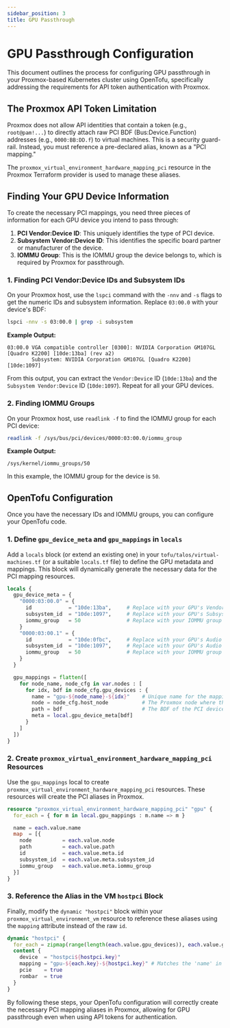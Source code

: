 ```yaml
---
sidebar_position: 3
title: GPU Passthrough
---
```


# GPU Passthrough Configuration

This document outlines the process for configuring GPU passthrough in your Proxmox-based Kubernetes cluster using OpenTofu, specifically addressing the requirements for API token authentication with Proxmox.

## The Proxmox API Token Limitation

Proxmox does not allow API identities that contain a token (e.g., `root@pam!...`) to directly attach raw PCI BDF (Bus:Device.Function) addresses (e.g., `0000:BB:DD.f`) to virtual machines. This is a security guard-rail. Instead, you must reference a pre-declared alias, known as a "PCI mapping."

The `proxmox_virtual_environment_hardware_mapping_pci` resource in the Proxmox Terraform provider is used to manage these aliases.

## Finding Your GPU Device Information

To create the necessary PCI mappings, you need three pieces of information for each GPU device you intend to pass through:

1.  **PCI Vendor:Device ID**: This uniquely identifies the type of PCI device.
2.  **Subsystem Vendor:Device ID**: This identifies the specific board partner or manufacturer of the device.
3.  **IOMMU Group**: This is the IOMMU group the device belongs to, which is required by Proxmox for passthrough.

### 1. Finding PCI Vendor:Device IDs and Subsystem IDs

On your Proxmox host, use the `lspci` command with the `-nnv` and `-s` flags to get the numeric IDs and subsystem information. Replace `03:00.0` with your device's BDF:

```bash
lspci -nnv -s 03:00.0 | grep -i subsystem
```

**Example Output:**

```
03:00.0 VGA compatible controller [0300]: NVIDIA Corporation GM107GL [Quadro K2200] [10de:13ba] (rev a2)
        Subsystem: NVIDIA Corporation GM107GL [Quadro K2200] [10de:1097]
```

From this output, you can extract the `Vendor:Device` ID (`10de:13ba`) and the `Subsystem Vendor:Device` ID (`10de:1097`). Repeat for all your GPU devices.

### 2. Finding IOMMU Groups

On your Proxmox host, use `readlink -f` to find the IOMMU group for each PCI device:

```bash
readlink -f /sys/bus/pci/devices/0000:03:00.0/iommu_group
```

**Example Output:**

```
/sys/kernel/iommu_groups/50
```

In this example, the IOMMU group for the device is `50`.

## OpenTofu Configuration

Once you have the necessary IDs and IOMMU groups, you can configure your OpenTofu code.

### 1. Define `gpu_device_meta` and `gpu_mappings` in `locals`

Add a `locals` block (or extend an existing one) in your `tofu/talos/virtual-machines.tf` (or a suitable `locals.tf` file) to define the GPU metadata and mappings. This block will dynamically generate the necessary data for the PCI mapping resources.

```terraform
locals {
  gpu_device_meta = {
    "0000:03:00.0" = {
      id            = "10de:13ba",     # Replace with your GPU's Vendor:Device ID
      subsystem_id  = "10de:1097",     # Replace with your GPU's Subsystem Vendor:Device ID
      iommu_group   = 50               # Replace with your IOMMU group
    }
    "0000:03:00.1" = {
      id            = "10de:0fbc",     # Replace with your GPU's Audio Vendor:Device ID
      subsystem_id  = "10de:1097",     # Replace with your GPU's Audio Subsystem Vendor:Device ID
      iommu_group   = 50               # Replace with your IOMMU group
    }
  }

  gpu_mappings = flatten([
    for node_name, node_cfg in var.nodes : [
      for idx, bdf in node_cfg.gpu_devices : {
        name = "gpu-${node_name}-${idx}"    # Unique name for the mapping
        node = node_cfg.host_node           # The Proxmox node where the device is located
        path = bdf                          # The BDF of the PCI device (e.g., "0000:03:00.0")
        meta = local.gpu_device_meta[bdf]
      }
    ]
  ])
}
```

### 2. Create `proxmox_virtual_environment_hardware_mapping_pci` Resources

Use the `gpu_mappings` local to create `proxmox_virtual_environment_hardware_mapping_pci` resources. These resources will create the PCI aliases in Proxmox.

```terraform
resource "proxmox_virtual_environment_hardware_mapping_pci" "gpu" {
  for_each = { for m in local.gpu_mappings : m.name => m }

  name = each.value.name
  map  = [{
    node          = each.value.node
    path          = each.value.path
    id            = each.value.meta.id
    subsystem_id  = each.value.meta.subsystem_id
    iommu_group   = each.value.meta.iommu_group
  }]
}
```

### 3. Reference the Alias in the VM `hostpci` Block

Finally, modify the `dynamic "hostpci"` block within your `proxmox_virtual_environment_vm` resource to reference these aliases using the `mapping` attribute instead of the raw `id`.

```terraform
dynamic "hostpci" {
  for_each = zipmap(range(length(each.value.gpu_devices)), each.value.gpu_devices)
  content {
    device  = "hostpci${hostpci.key}"
    mapping = "gpu-${each.key}-${hostpci.key}" # Matches the 'name' in gpu_mappings
    pcie    = true
    rombar  = true
  }
}
```

By following these steps, your OpenTofu configuration will correctly create the necessary PCI mapping aliases in Proxmox, allowing for GPU passthrough even when using API tokens for authentication.